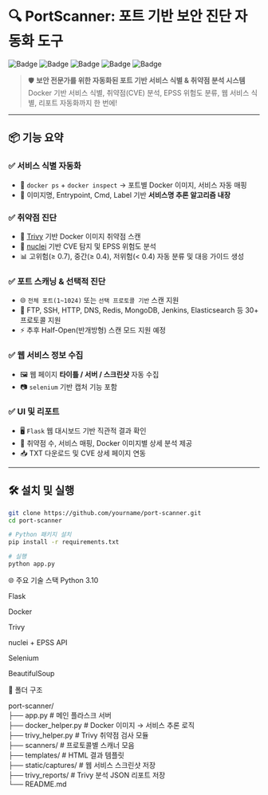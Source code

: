 # 🔍 PortScanner: 포트 기반 보안 진단 자동화 도구

![Badge](https://img.shields.io/badge/Python-3.10-blue?style=flat-square)
![Badge](https://img.shields.io/badge/Flask-2.2-lightgrey?style=flat-square)
![Badge](https://img.shields.io/badge/Docker-Integration-green?style=flat-square)
![Badge](https://img.shields.io/badge/Trivy-VulnScan-orange?style=flat-square)
![Badge](https://img.shields.io/badge/nuclei-CVE--Analysis-critical?style=flat-square)

> 🛡️ **보안 전문가를 위한 자동화된 포트 기반 서비스 식별 & 취약점 분석 시스템**  
> Docker 기반 서비스 식별, 취약점(CVE) 분석, EPSS 위험도 분류, 웹 서비스 식별, 리포트 자동화까지 한 번에!

---

## 📦 기능 요약

### ✅ 서비스 식별 자동화
- 🔎 `docker ps` + `docker inspect` → 포트별 Docker 이미지, 서비스 자동 매핑
- 🧠 이미지명, Entrypoint, Cmd, Label 기반 **서비스명 추론 알고리즘 내장**

### ✅ 취약점 진단
- 🧪 [Trivy](https://github.com/aquasecurity/trivy) 기반 Docker 이미지 취약점 스캔
- 🧨 [nuclei](https://github.com/projectdiscovery/nuclei) 기반 CVE 탐지 및 EPSS 위험도 분석
- 📊 고위험(≥ 0.7), 중간(≥ 0.4), 저위험(< 0.4) 자동 분류 및 대응 가이드 생성

### ✅ 포트 스캐닝 & 선택적 진단
- 🌐 `전체 포트(1~1024)` 또는 `선택 프로토콜 기반` 스캔 지원
- 🧩 FTP, SSH, HTTP, DNS, Redis, MongoDB, Jenkins, Elasticsearch 등 30+ 프로토콜 지원
- ⚡ 추후 Half-Open(반개방형) 스캔 모드 지원 예정

### ✅ 웹 서비스 정보 수집
- 🖼️ 웹 페이지 **타이틀 / 서버 / 스크린샷** 자동 수집
- 📷 `selenium` 기반 캡처 기능 포함

### ✅ UI 및 리포트
- 🖥️ `Flask` 웹 대시보드 기반 직관적 결과 확인
- 📄 취약점 수, 서비스 매핑, Docker 이미지별 상세 분석 제공
- 📥 TXT 다운로드 및 CVE 상세 페이지 연동

---

## 🛠️ 설치 및 실행

```bash
git clone https://github.com/yourname/port-scanner.git
cd port-scanner

# Python 패키지 설치
pip install -r requirements.txt

# 실행
python app.py
```

🌐 주요 기술 스택
Python 3.10

Flask

Docker

Trivy

nuclei + EPSS API

Selenium

BeautifulSoup

📁 폴더 구조

port-scanner/  
├── app.py                      # 메인 플라스크 서버   
├── docker_helper.py           # Docker 이미지 → 서비스 추론 로직  
├── trivy_helper.py            # Trivy 취약점 검사 모듈  
├── scanners/                  # 프로토콜별 스캐너 모음  
├── templates/                 # HTML 결과 템플릿  
├── static/captures/           # 웹 서비스 스크린샷 저장  
├── trivy_reports/             # Trivy 분석 JSON 리포트 저장  
└── README.md
 
